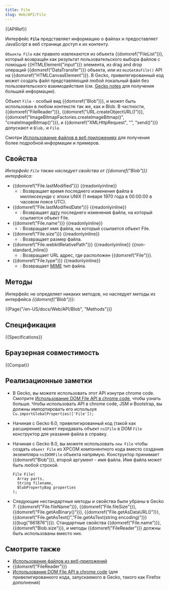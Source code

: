 ```yaml
---
title: File
slug: Web/API/File
---
```


{{APIRef}}

Интерфейс **`File`** представляет информацию о файлах и предоставляет JavaScript в веб странице доступ к их контенту.

`Объекты File` как правило извлекаются из объекта {{domxref("FileList")}}, который возвращён как результат пользовательского выбора файлов с помощью {{HTMLElement("input")}} элемента, из drag and drop операций {{domxref("DataTransfer")}} объекта, или из `mozGetAsFile()` API на {{domxref("HTMLCanvasElement")}}. В Gecko, привилегированный код может создать файл представляющий любой локальный файл без пользовательского взаимодействия (см. [Gecko notes](#gecko_notes) для получения большей информации).

Объект `File` - особый вид {{domxref("Blob")}}, и может быть использован в любом контексте так же, как и Blob. В частности, {{domxref("FileReader")}}, {{domxref("URL.createObjectURL()")}}, {{domxref("ImageBitmapFactories.createImageBitmap()", "createImageBitmap()")}}, и {{domxref("XMLHttpRequest", "", "send()")}} допускают и `Blob,` и `File`.

Смотри [Использование файлов в веб приложениях](/ru/docs/Using_files_from_web_applications) для получения более подробной информации и примеров.

## Свойства

_Интерфейс `File` также наследует свойства от {{domxref("Blob")}} интерфейса:_

- {{domxref("File.lastModified")}} {{readonlyinline}}
  - : Возвращает время последнего изменения файла в миллисекунде с эпохи UNIX (1 января 1970 года в 00:00:00 в часовом поясе UTC).
- {{domxref("File.lastModifiedDate")}} {{readonlyinline}}
  - : Возвращает [дату](/ru/docs/Web/JavaScript/Reference/Global_Objects/Date) последнего изменения файла, на который ссылается объект File.
- {{domxref("File.name")}} {{readonlyinline}}
  - : Возвращает имя файла, на который ссылается объект File.
- {{domxref("File.size")}} {{readonlyinline}}
  - : Возвращает размер файла.
- {{domxref("File.webkitRelativePath")}} {{readonlyinline}} {{non-standard_inline}}
  - : Возвращает URL адрес, где расположен {{domxref("File")}}.
- {{domxref("File.type")}} {{readonlyinline}}
  - : Возвращает [MIME](/ru/docs/Web/HTTP/Basics_of_HTTP/MIME_types) тип файла.

## Методы

Интерфейс не определяет никаких методов, но наследует методы из интерфейса _{{domxref("Blob")}}:_

{{Page("/en-US/docs/Web/API/Blob", "Methods")}}

## Спецификация

{{Specifications}}

## Браузерная совместимость

{{Compat}}

## Реализационные заметки

- В Gecko, вы можете использовать этот API изнутри chrome code. Смотрите [Использование DOM File API в chrome code](/ru/docs/Extensions/Using_the_DOM_File_API_in_chrome_code), чтобы узнать больше. Чтобы использовать API в chrome code, JSM и Bootstrap, вы должны импортировать его используя `Cu.importGlobalProperties(['File']);`
- Начиная с Gecko 6.0, привелигированный код (такой как расширение) может передавать объект `nsIFile` в DOM `File` конструктор для указания файла в справку.
- Начиная с Gecko 8.0, вы можете использовать `new File` чтобы создать `объект File` из XPCOM компонентного кода вместо создания экземпляра `nsIDOMFile` объекта напрямую. Конструктор принимает {{domxref("Blob")}}, второй аргумент - имя файла. Имя файла может быть любой строкой.

  ```
  File File(
    Array parts,
    String filename,
    BlobPropertyBag properties
  );
  ```

- Следующие нестандартные методы и свойства были убраны в Gecko 7: {{domxref("File.fileName")}}, {{domxref("File.fileSize")}}, {{domxref("File.getAsBinary()")}}, {{domxref("File.getAsDataURL()")}}, {{domxref("File.getAsText()","File.getAsText(string encoding)")}} ({{bug("661876")}}). Стандартные свойства {{domxref("File.name")}}, {{domxref("Blob.size")}}, и методы {{domxref("FileReader")}} должны быть использованы вместо них.

## Смотрите также

- [Использование файлов из веб-приложений](/ru/docs/Using_files_from_web_applications)
- {{domxref("FileReader")}}
- [Использование DOM File API в chrome code](/ru/docs/Extensions/Using_the_DOM_File_API_in_chrome_code) (для привелигированного кода, запускаемого в Gecko, такого как Firefox дополнения)

